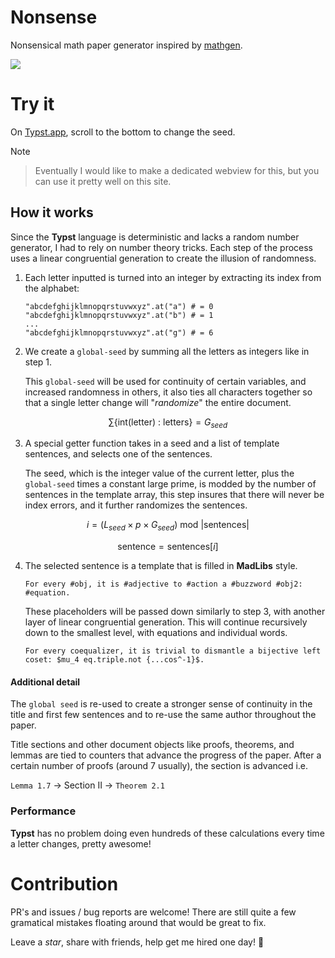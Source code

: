 # Nonsense
Nonsensical math paper generator inspired by [mathgen](https://thatsmathematics.com/mathgen/).

![](generation.gif)

# Try it
On [Typst.app](https://typst.app/project/w9w2Hdb3XwhyAaAQuiJY4W), scroll to the
bottom to change the seed.
> [!NOTE]

>  Eventually I would like to make a dedicated webview for this, but you can use it pretty well on this site. 
## How it works
Since the **Typst** language is deterministic and lacks a random number generator, I had to rely on number theory tricks. Each step of the process uses a linear congruential generation to create the illusion of randomness.  

1. Each letter inputted is turned into an integer by extracting its index from the alphabet: 
    ```typ 
    "abcdefghijklmnopqrstuvwxyz".at("a") # = 0
    "abcdefghijklmnopqrstuvwxyz".at("b") # = 1
    ...
    "abcdefghijklmnopqrstuvwxyz".at("g") # = 6
    ```

2. We create a `global-seed` by summing all the letters as integers like in step 1.

    This `global-seed` will be used for continuity of certain variables, and increased randomness in others, it also ties all characters together so that a single letter change will "_randomize_" the entire document.

$$\sum \{\text{int(letter) : letters}\} = G_{seed}$$

3. A special getter function takes in a seed and a list of template sentences, and selects one of the sentences. 

    The seed, which is the integer value of the current letter, plus the `global-seed` times a constant large prime, is modded by the number of sentences in the template array, this step insures that there will never be index errors, and it further randomizes the sentences.  

$$i = (L_{seed} \times p \times G_{seed} ) \ \mathrm{mod}\  |\text{sentences}|$$ 

$$\text{sentence} = \text{sentences}[i]$$

4. The selected sentence is a template that is filled in **MadLibs** style. 

    ```typ
    For every #obj, it is #adjective to #action a #buzzword #obj2: #equation.
    ```
    These placeholders will be passed down similarly to step 3, with another layer of linear congruential generation. This will continue recursively down to the smallest level, with equations and individual words.
    ```typ
    For every coequalizer, it is trivial to dismantle a bijective left
    coset: $mu_4 eq.triple.not {...cos^-1}$.
    ```

#### Additional detail
The `global seed` is re-used to create a stronger sense of continuity in the title and first few sentences and to re-use the same author throughout the paper. 

Title sections and other document objects like proofs, theorems, and lemmas are tied to counters that advance the progress of the paper. After a certain number of proofs (around 7 usually), the section is advanced i.e.

`Lemma 1.7` → Section II → `Theorem 2.1` 


### Performance
**Typst** has no problem doing even hundreds of these calculations every time a letter changes, pretty awesome!


# Contribution

PR's and issues / bug reports are welcome!  There are still quite a few gramatical mistakes floating around that would be great to fix. 

Leave a *star*, share with friends, help get me hired one day! 🙏
